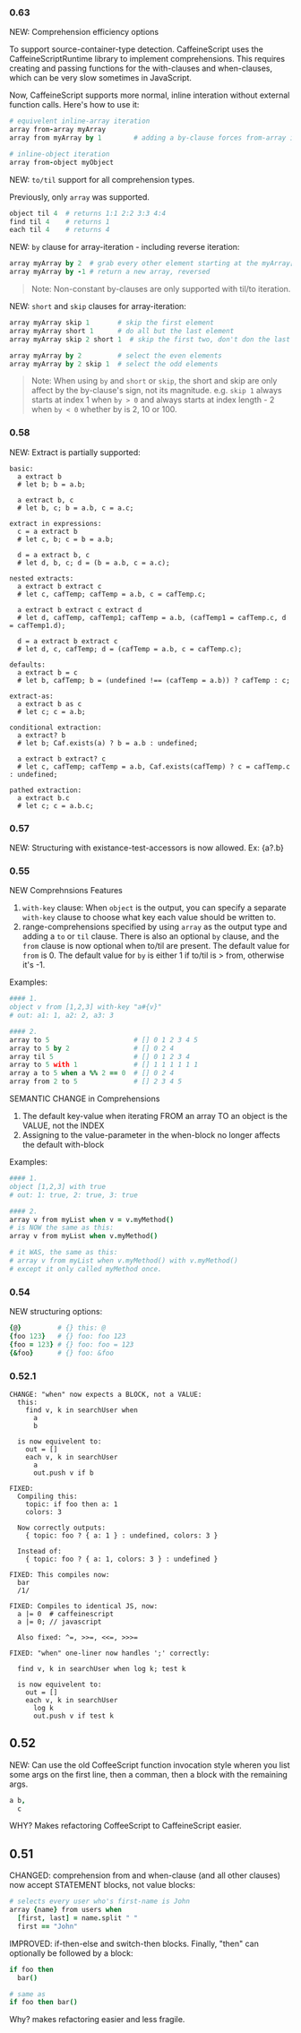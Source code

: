 ### 0.63

NEW: Comprehension efficiency options

To support source-container-type detection. CaffeineScript uses the CaffeineScriptRuntime library to implement
comprehensions. This requires creating and passing functions for the with-clauses and when-clauses, which can
be very slow sometimes in JavaScript.

Now, CaffeineScript supports more normal, inline interation without external function calls. Here's how to use it:

```coffeescript
# equivelent inline-array iteration
array from-array myArray
array from myArray by 1        # adding a by-clause forces from-array iteration

# inline-object iteration
array from-object myObject
```

NEW: `to/til` support for all comprehension types.

Previously, only `array` was supported.

```coffeescript
object til 4  # returns 1:1 2:2 3:3 4:4
find til 4    # returns 1
each til 4    # returns 4
```

NEW: `by` clause for array-iteration - including reverse iteration:

```coffeescript
array myArray by 2  # grab every other element starting at the myArray[0]
array myArray by -1 # return a new array, reversed
```
> Note: Non-constant by-clauses are only supported with til/to iteration.

NEW: `short` and `skip` clauses for array-iteration:

```coffeescript
array myArray skip 1       # skip the first element
array myArray short 1      # do all but the last element
array myArray skip 2 short 1  # skip the first two, don't don the last 

array myArray by 2         # select the even elements
array myArray by 2 skip 1  # select the odd elements
```
> Note: When using `by` and `short` or `skip`, the short and skip are only affect by the by-clause's sign, not its magnitude. e.g. `skip 1` always starts at index 1 when `by > 0` and always starts at index length - 2 when `by < 0` whether by is 2, 10 or 100.


### 0.58

NEW: Extract is partially supported:

```
basic:
  a extract b
  # let b; b = a.b;

  a extract b, c
  # let b, c; b = a.b, c = a.c;

extract in expressions:
  c = a extract b
  # let c, b; c = b = a.b;

  d = a extract b, c
  # let d, b, c; d = (b = a.b, c = a.c);

nested extracts:
  a extract b extract c
  # let c, cafTemp; cafTemp = a.b, c = cafTemp.c;

  a extract b extract c extract d
  # let d, cafTemp, cafTemp1; cafTemp = a.b, (cafTemp1 = cafTemp.c, d = cafTemp1.d);

  d = a extract b extract c
  # let d, c, cafTemp; d = (cafTemp = a.b, c = cafTemp.c);

defaults:
  a extract b = c
  # let b, cafTemp; b = (undefined !== (cafTemp = a.b)) ? cafTemp : c;

extract-as:
  a extract b as c
  # let c; c = a.b;

conditional extraction:
  a extract? b
  # let b; Caf.exists(a) ? b = a.b : undefined;

  a extract b extract? c
  # let c, cafTemp; cafTemp = a.b, Caf.exists(cafTemp) ? c = cafTemp.c : undefined;

pathed extraction:
  a extract b.c
  # let c; c = a.b.c;
```

### 0.57

NEW: Structuring with existance-test-accessors is now allowed. Ex: {a?.b}

### 0.55

NEW Comprehnsions Features

1. `with-key` clause: When `object` is the output, you can specify a separate `with-key` clause to choose what key each value should be written to.
2. range-comprehensions specified by using `array` as the output type and adding a `to` or `til` clause. There is also an optional `by` clause, and the `from` clause is now optional when to/til are present. The default value for `from` is 0. The default value for `by` is either 1 if to/til is > from, otherwise it's -1.

Examples:

```coffeescript
#### 1.
object v from [1,2,3] with-key "a#{v}"
# out: a1: 1, a2: 2, a3: 3

#### 2.
array to 5                     # [] 0 1 2 3 4 5
array to 5 by 2                # [] 0 2 4
array til 5                    # [] 0 1 2 3 4
array to 5 with 1              # [] 1 1 1 1 1 1
array a to 5 when a %% 2 == 0  # [] 0 2 4
array from 2 to 5              # [] 2 3 4 5
```


SEMANTIC CHANGE in Comprehensions

1. The default key-value when iterating FROM an array TO an object is the VALUE, not the INDEX
2. Assigning to the value-parameter in the when-block no longer affects the default with-block

Examples:

```coffeescript
#### 1.
object [1,2,3] with true
# out: 1: true, 2: true, 3: true

#### 2.
array v from myList when v = v.myMethod()
# is NOW the same as this:
array v from myList when v.myMethod()

# it WAS, the same as this:
# array v from myList when v.myMethod() with v.myMethod()
# except it only called myMethod once.
```

### 0.54

NEW structuring options:

```coffeescript
{@}         # {} this: @
{foo 123}   # {} foo: foo 123
{foo = 123} # {} foo: foo = 123
{&foo}      # {} foo: &foo
```

### 0.52.1

```
CHANGE: "when" now expects a BLOCK, not a VALUE:
  this:
    find v, k in searchUser when
      a
      b

  is now equivelent to:
    out = []
    each v, k in searchUser
      a
      out.push v if b

FIXED:
  Compiling this:
    topic: if foo then a: 1
    colors: 3

  Now correctly outputs:
    { topic: foo ? { a: 1 } : undefined, colors: 3 }

  Instead of:
    { topic: foo ? { a: 1, colors: 3 } : undefined }

FIXED: This compiles now:
  bar
  /1/

FIXED: Compiles to identical JS, now:
  a |= 0  # caffeinescript
  a |= 0; // javascript

  Also fixed: ^=, >>=, <<=, >>>=

FIXED: "when" one-liner now handles ';' correctly:

  find v, k in searchUser when log k; test k

  is now equivelent to:
    out = []
    each v, k in searchUser
      log k
      out.push v if test k
```

## 0.52

NEW: Can use the old CoffeeScript function invocation style wheren you list some args on the first line, then a comman, then a block with the remaining args.

```coffeescript
a b,
  c

```

WHY? Makes refactoring CoffeeScript to CaffeineScript easier.

## 0.51

CHANGED: comprehension from and when-clause (and all other clauses) now accept STATEMENT blocks, not value blocks:

```coffeescript
# selects every user who's first-name is John
array {name} from users when
  [first, last] = name.split " "
  first == "John"
```

IMPROVED: if-then-else and switch-then blocks. Finally, "then" can optionally be followed by a block:

```coffeescript
if foo then
  bar()

# same as
if foo then bar()
```

Why? makes refactoring easier and less fragile.